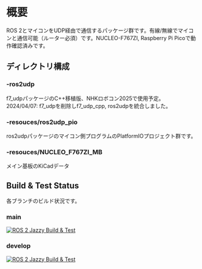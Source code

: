 # 概要
ROS 2とマイコンをUDP経由で通信するパッケージ群です。有線/無線でマイコンと通信可能（ルーター必須）です。NUCLEO-F767ZI, Raspberry Pi Picoで動作確認済みです。

## ディレクトリ構成
### -ros2udp
f7_udpパッケージのC++移植版、NHKロボコン2025で使用予定。  
2024/04/07: f7_udpを削除しf7_udp_cpp, ros2udpを統合しました。
### -resouces/ros2udp_pio
ros2udpパッケージのマイコン側プログラムのPlatformIOプロジェクト群です。
### -resouces/NUCLEO_F767ZI_MB
メイン基板のKiCadデータ

## Build & Test Status
各ブランチのビルド状況です。
### main
[![ROS 2 Jazzy Build & Test](https://github.com/RRST-NHK-Project/ros2udp/actions/workflows/main_jazzy_build_and_test.yml/badge.svg?branch=main)](https://github.com/RRST-NHK-Project/ros2udp/actions/workflows/main_jazzy_build_and_test.yml)  
### develop
[![ROS 2 Jazzy Build & Test](https://github.com/RRST-NHK-Project/ros2udp/actions/workflows/main_jazzy_build_and_test.yml/badge.svg?branch=develop&event=push)](https://github.com/RRST-NHK-Project/ros2udp/actions/workflows/main_jazzy_build_and_test.yml)
